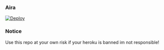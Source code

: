 
### Aira
[![Deploy](https://www.herokucdn.com/deploy/button.svg)](https://heroku.com/deploy?template=https://github.com/Inukaasith/Daisy-X.git)

### Notice
Use this repo at your own risk if your heroku is banned im not responsible!
